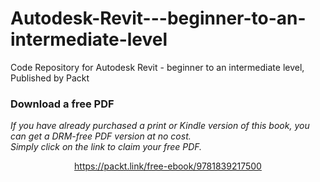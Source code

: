 # Autodesk-Revit---beginner-to-an-intermediate-level
Code Repository for Autodesk Revit - beginner to an intermediate level, Published by Packt
### Download a free PDF

 <i>If you have already purchased a print or Kindle version of this book, you can get a DRM-free PDF version at no cost.<br>Simply click on the link to claim your free PDF.</i>
<p align="center"> <a href="https://packt.link/free-ebook/9781839217500">https://packt.link/free-ebook/9781839217500 </a> </p>